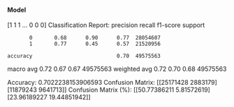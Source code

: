 #### Model
[1 1 1 ... 0 0 0]
Classification Report:
              precision    recall  f1-score   support

           0       0.68      0.90      0.77  28054607
           1       0.77      0.45      0.57  21520956

    accuracy                           0.70  49575563
   macro avg       0.72      0.67      0.67  49575563
weighted avg       0.72      0.70      0.68  49575563

Accuracy: 0.7022238153906593
Confusion Matrix:
[[25171428  2883179]
 [11879243  9641713]]
Confusion Matrix (%):
[[50.77386211  5.81572619]
 [23.96189227 19.44851942]]
